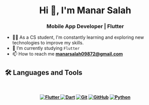 <h1 align="center">Hi 👋, I'm Manar Salah</h1>
<h3 align="center">Mobile App Developer | Flutter </h3>



- 👩‍💻 As a CS student, I'm constantly learning and exploring new technologies to improve my skills.
- 🌱 I’m currently studying `Flutter` 
- 📫 How to reach me **manarsalah09872@gmail.com**


<b>

## 🛠 Languages and Tools
<br>
<p align="center">
 <a href="https://flutter.dev" title="Flutter"><img src="https://img.shields.io/badge/flutter-%231572B6.svg?style=for-the-badge&logo=flutter&logoColor=white" alt="Flutter">
 <a href="https://dart.dev" title="Dart"><img src="https://img.shields.io/badge/dart-%231572B6.svg?style=for-the-badge&logo=dart&logoColor=white" alt="Dart"></a>
<a href="https://git-scm.com/" title="Git"><img src="https://img.shields.io/badge/git-%23F05033.svg?style=for-the-badge&logo=git&logoColor=white" alt="Git"></a>
<a href="https://github.com/" title="GitHub"><img src="https://img.shields.io/badge/github-%23121011.svg?style=for-the-badge&logo=github&logoColor=white" alt="GitHub"></a>
<a href="https://www.python.org/" title="Python"><img src="https://img.shields.io/badge/python-3670A0?style=for-the-badge&logo=python&logoColor=ffdd54" alt="Python"></a>
</a>	

</p>


